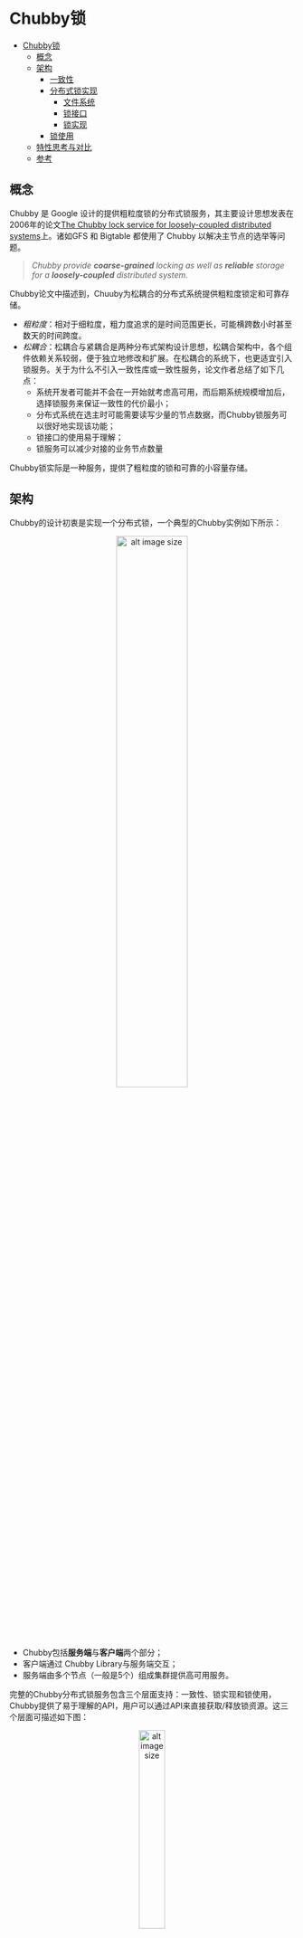 # Chubby锁

- [Chubby锁](#chubby锁)
  - [概念](#概念)
  - [架构](#架构)
    - [一致性](#一致性)
    - [分布式锁实现](#分布式锁实现)
      - [文件系统](#文件系统)
      - [锁接口](#锁接口)
      - [锁实现](#锁实现)
    - [锁使用](#锁使用)
  - [特性思考与对比](#特性思考与对比)
  - [参考](#参考)

## 概念

Chubby 是 Google 设计的提供粗粒度锁的分布式锁服务，其主要设计思想发表在2006年的论文[The Chubby lock service for loosely-coupled distributed systems](https://www.usenix.org/legacy/event/osdi06/tech/full_papers/burrows/burrows_html/)上。诸如GFS 和 Bigtable 都使用了 Chubby 以解决主节点的选举等问题。

> *Chubby provide **coarse-grained** locking as well as **reliable** storage for a **loosely-coupled** distributed system.*

Chubby论文中描述到，Chuuby为松耦合的分布式系统提供粗粒度锁定和可靠存储。

- *粗粒度*：相对于细粒度，粗力度追求的是时间范围更长，可能横跨数小时甚至数天的时间跨度。
- *松耦合*：松耦合与紧耦合是两种分布式架构设计思想，松耦合架构中，各个组件依赖关系较弱，便于独立地修改和扩展。在松耦合的系统下，也更适宜引入锁服务。关于为什么不引入一致性库或一致性服务，论文作者总结了如下几点：
  - 系统开发者可能并不会在一开始就考虑高可用，而后期系统规模增加后，选择锁服务来保证一致性的代价最小；
  - 分布式系统在选主时可能需要读写少量的节点数据，而Chubby锁服务可以很好地实现该功能；
  - 锁接口的使用易于理解；
  - 锁服务可以减少对接的业务节点数量

Chubby锁实际是一种服务，提供了粗粒度的锁和可靠的小容量存储。

## 架构

Chubby的设计初衷是实现一个分布式锁，一个典型的Chubby实例如下所示：
<p align="center">
  <img src="./img/image-structrue.png" alt="alt image size" height="50%" width="50%">
</p>

- Chubby包括**服务端**与**客户端**两个部分；
- 客户端通过 Chubby Library与服务端交互；
- 服务端由多个节点（一般是5个）组成集群提供高可用服务。

完整的Chubby分布式锁服务包含三个层面支持：一致性、锁实现和锁使用，Chubby提供了易于理解的API，用户可以通过API来直接获取/释放锁资源。这三个层面可描述如下图：

<p align="center">
  <img src="./img/image-level.png" alt="alt image size" height="30%" width="30%">
</p>

### 一致性

一致性协议并不直接和锁的概念相关，但是实际环境中总是可能存在节点宕机、网络波动等情况。为了保障锁服务的可用性，需要引入分布式架构，而分布式的节点需要保障一致性。
Chubby的一致性实现概要如下：

- 多台服务器（对应多个数据副本）组成一个集群，集群通过一致性协议选出一个Master，在确定租期内保证这个Master的领导地位；
- Master周期性地向所有副本刷新延长租期；
- 读写操作只能由Master发起，每个副本通过一致性协议维护一份数据备份；
- Master宕机或网络断开后，其他副本可以发起选主选出新的Master。

Chubby采用的是**Multi-Paxos算法**，Chubby系统通过该共识算法实现数据强一致性，在完成一致性构建后，用户在使用过程中只需将Chubby集群视作一个高可用的节点即可。
本笔记不涉及一致性协议的底层原理和实现，只会使用Master和集群等概念。

### 分布式锁实现

#### 文件系统

Chubby对外提供了一套与Unix文件系统非常相近但是更简单的访问接口。Chubby的数据结构可以看作是一个由文件和目录组成的树，其中每一个节点都可以表示为一个使用斜杠分割的字符串，典型的节点路径表示如下：
`/ls/foo/wombat/pouch`
其中，`ls`是所有Chubby节点所共有的前缀，代表着锁服务，是*Lock Service*的缩写；`foo`则指定了Chubby集群的名字，从DNS可以查询到由一个或多个服务器组成该Chubby集群；剩余部分的路径`/wombat/pouch`则是一个真正包含业务含义的节点名字，由Chubby服务器内部解析并定位到数据节点。

Chubby的命名空间包括**文件**和**目录**，我们称之为节点（**<font color=Blue>Node</font>**，我们以数据节点来泛指Chubby的文件或目录）。在同一个Chubby集群数据库中，每一个节点都是全局唯一的。和Unix系统一样，每个目录都可以包含一系列的子文件和子目录列表，而每个文件中则会包含文件内容。与Unix系统不同的是，Chubby没有符号链接和硬连接的概念。

Chubby上的每个数据节点都分为**持久节点**（permanent ）和**临时节点**（Ephemeral）两大类，其中持久节点需要显式地调用接口API来进行删除，而<font color=Blue>临时节点则会在其对应的客户端会话失效后被自动删除</font>。也就是说临时节点的生命周期和客户端会话绑定，因此我们可以通过临时节点来间接判断客户端的状态。

Node除了记录数据之外，还包括了一些元信息：

- **ACL** (Access Control List，访问控制列表)：用于权限控制
- 4个**单调递增**的64位编号：
  - 实例编号
  - 内容版本号
  - 锁版本号
  - ACL版本号

#### 锁接口

Chubby提供了丰富且易于理解的API：

- 获取及关闭Handle（文件句柄）接口：`Open`, `Close`
- 获取释放锁接口：`Aquire`, `Release`
- 读取和修改Node内容接口：`GetContentAndStat`, `SetContent`,`Delete`
- 其他访问元信息、ACL、Sequencer（锁序列器）的接口

> Sequencer：锁序列器，是Chubby引入的用于定义某个锁资源的字符串。由三部分组成：锁名称、锁类型（排他或共享）、锁版本号。客户端在操作资源时，可以发送本地维护的Sequencer来确定当前是否正确获取到锁。

#### 锁实现

在Chubby中，任意一个Node都可以被当做一个读写锁：一种是单个客户端排他（写）模式持有这个锁，另一种则是任意数目的客户端以共享（读）模式持有这个锁。

> Chubby放弃了严格的强制锁，客户端可以在没有获取任何锁的情况下访问Chubby的文件。是一种建议锁的思想，需要使用者自己控制锁的使用逻辑。

用户通过`Aquire`、`Release`等接口对Node进行操作，从而获取和释放锁。在分布式环境下，节点和网络的不可靠可能导致**消息延迟**和**消息重排**，对锁安全性带来挑战。为了解决这些问题，Chubby引入了 **<font color=Blue>锁延迟</font>**（Lock-delay） 和 锁序列器（**<font color=Blue>Sequencer</font>**）：

- **锁延迟**：Chubby 允许客户端为持有的锁指定一个 lock-delay 的时间值，当 Chubby 发现客户端被动失去联系的时候，并不会立即释放锁，而是会在 lock-delay 指定的时间内阻止其它客户端获得这个锁。锁延迟可以防止某些客户端因为网络波动而断开连接。
- **Sequencer**：锁序列器（包含锁的名字、锁模式、锁序号三个信息），客户端进行一些需要锁机制保护的操作时，可以将该锁序列器一并发送给服务端，服务端收到该请求后，会首先检测该序列器是否有效，以及检查客户端是否处于恰当的锁模式，如果没有通过检查，那么服务端就会拒绝该客户端的请求。

**使用锁的流程**：

按照是否使用Sequencer，锁的具体使用流程可分为完整实现和简易实现，以完整实现为例，具体流程如下：

- 客户端发起`Aquire`请求，同时Master生成一个包含Lock版本号和锁类型的Sequencer；
- Chubby Server在Lock相关节点的元信息中记录这个版本号，Lock版本号会在每次被成功`Aquire`时加一；
- 成功Aquire Lock的Handle中也会记录这个Sequencer；
- 该Handle的后续操作都可以通过**比较元信息中的Lock版本号和Sequencer判断锁是否有效**，从而接受或拒绝；
- 用户直接调用`Release`或Handle由于所属Client Session过期而失效时，锁被释放并修改对应的元信息。

**事件通知**：

Chubby提供了Event事件通知机制来避免客户端轮询造成服务器压力，客户端向服务端注册通知事件后，当事件触发时，服务端就会以异步形式向服务端发送对应通知。常见的事件有：文件内容变更、节点删除、子节点变更、Master转移。

- 实现原理： *Todo...*

**缓存**：

Chubby 的 Cache 可以缓存几乎所有的信息，包括数据，数据元信息，Handle信息及Lock。

> Chubby对自己的定位是需要支持大量的Client，并且*读请求远大于写请求的场景*，因此Chubby引入一个对读请求友好的客户端Cache，Chubby的机制是对Client透明的，客户端可以完全不感知这个Cache的存在。

Chubby客户端可以缓存自己所需的所有信息，这样的Cache对读请求的极度友好，但为了实现缓存一致性，Chubby牺牲了一定的写性能

- Master收到写请求时，**会先阻塞写请求**，通过返回所有客户端的KeepAlive来通知客户端，使各个客户端中的Cache失效；
- Client直接将自己的Cache清空并标记为Invalid，并发送KeepAlive向Master确认；
- Master收到所有Client确认或等到超时后再执行写请求。

**Session and KeepAlive**：

Session可以看做是Client在Master上的一个投影，Master通过Session来管理维护Client，并通过周期性的 KeepAlive 握手来维护Session。
> 每个Session包括一个租约时间，在租约时间内Client是有效的，Session的租约时间在Master视角和Client视角由于网络传输时延及两端的时钟差异可能略有不同；

- Master和Client之间通过KeepAlive进行通信，Client发起KeepAlive，**会被Master阻塞在本地**，直到Session租约临近过期，此时Master会延长租约时间，并返回阻塞的KeepAlive通知Client。除此之外，Master还可能在Cache失效或Event发生时返回KeepAlive；
- Master除了正常的在创建连接及租约临近过期时延长租约时间外，故障恢复也会延长Session的租约；
- Client的租约过期会先阻塞本地的所有请求，进入危险（jeopardy）状态，并进入宽限期，等待额外的45s，以期待与Master的通信恢复。如果还是未能恢复，则返回用户失败。

**崩溃恢复**：

Master发生故障后，Chubby会根据一致性协议选举出新的Master，新Master选出后，会进行崩溃恢复：

- 选择一个新的Epoch Num（拒绝携带老Epoch Num的客户端请求）；
- 恢复Session和锁信息，重置租约时间；
- Master开始接受新的客户端KeepAlive请求，第一个KeepAlive会由于Epoch错误而被Maser拒绝，同时向客户端返回最新的Epoch；之后第二个KeepAlive直接返回以通知Client设置本地的Session租约时间；接着Master Block第三个KeepAlive，恢复正常的通信模式；
- 从新请求中发现老Master创建的Handle时，新Master也需要重建，一段时间后，删除没有Handle的临时节点。
<p align="center">
  <img src="./img/image-recovery.png" alt="alt image size" height="70%" width="70%">
</p>

### 锁使用

Chubby论文中以一个**选主场景**对如何使用锁给出了详细的说明，以完美方案为例：

1. 所有竞争者，`Open`同一个Node，之后用得到的Handle调用`Aquire`来获取锁；
2. 只有一个成功`Aquire`获得锁，成为Primary，其他竞争者称为Replicas；
3. Primary将自己的标识通过`SetContent`写入Node；
4. Replicas调用`GetContentsAndStat`获得当前的Primary标识，并注册该Node的内容修改Event，以便发现锁的`Release`或Primary的改变；
5. Primary调用`GetSequencer`从当前的Handle中获得sequencer，并将其传递给所有需要锁保护的操作的Server；
6. Server通过`CheckSequencer`检查其sequencer的合法性，拒绝旧的Primary的请求。

## 特性思考与对比

**性能与适用场景**：

Chubby实现了对客户端友好的Cache机制，因此读请求十分高效，但是也因此牺牲了一定写性能：每个写请求会先阻塞，然后服务端通知所有客户端Cache失效后才会执行这个写请求。
所以Chubby适用于**读多写少**的场景，例如分布式节点选主等。

Chubby设计思想：

- 责任分散：*Todo...*
- 性能优化：*Todo...*

**幂等**：

*Todo...*

## 参考

1. [Chubby论文：The Chubby lock service for loosely-coupled distributed systems](https://www.usenix.org/legacy/event/osdi06/tech/full_papers/burrows/burrows_html/)
2. [Chubby的锁服务](https://catkang.github.io/2017/09/29/chubby.html)
3. [Paxos Made Simple论文](https://www.microsoft.com/en-us/research/uploads/prod/2016/12/paxos-simple-Copy.pdf)
4. [Chubby与Paxos](https://www.cnblogs.com/leesf456/p/6005806.html)
